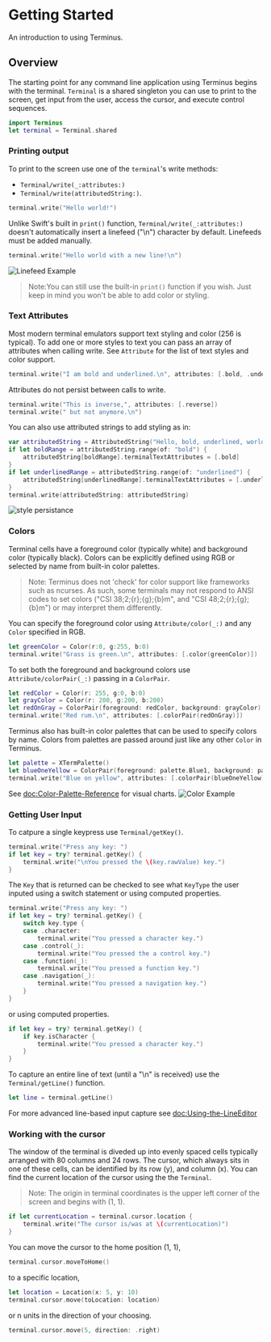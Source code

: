 # Getting Started

An introduction to using Terminus.

## Overview
The starting point for any command line application using Terminus begins with the terminal.  ``Terminal`` is a shared singleton you can use to print to the screen, get input from the user, access the cursor, and execute control sequences.
```swift
import Terminus
let terminal = Terminal.shared
```

### Printing output
To print to the screen use one of the `terminal`'s write methods: 
* ``Terminal/write(_:attributes:)``
* ``Terminal/write(attributedString:)``.

```swift
terminal.write("Hello world!")
```
Unlike Swift's built in `print()` function, ``Terminal/write(_:attributes:)`` doesn't automatically insert a linefeed ("\n") character  by default.  Linefeeds must be added manually.
```swift
terminal.write("Hello world with a new line!\n")
```
![Linefeed Example](example_write_and_linefeed_handling)

>Note:You can still use the built-in `print()` function if you wish.  Just keep in mind you won't be able to add color or styling.

### Text Attributes
Most modern terminal emulators support text styling and color (256 is typical).  To add one or more styles to text you can pass an array of attributes when calling write.  See ``Attribute`` for the list of text styles and color support.
```swift
terminal.write("I am bold and underlined.\n", attributes: [.bold, .underline])
```
Attributes do not persist between calls to write.
```swift
terminal.write("This is inverse,", attributes: [.reverse])
terminal.write(" but not anymore.\n")
```

You can also use attributed strings to add styling as in:
```swift
var attributedString = AttributedString("Hello, bold, underlined, world.")
if let boldRange = attributedString.range(of: "bold") {
    attributedString[boldRange].terminalTextAttributes = [.bold]
}
if let underlinedRange = attributedString.range(of: "underlined") {
    attributedString[underlinedRange].terminalTextAttributes = [.underline]
}
terminal.write(attributedString: attributedString)
```
![style persistance](example_printing_output)

### Colors
Terminal cells have a foreground color (typically white) and background color (typically black).  Colors can be explicitly defined using RGB or selected by name from built-in color palettes.

>Note: Terminus does not 'check' for color support like frameworks such as ncurses.  As such, some terminals may not respond to ANSI codes to set colors ("CSI 38;2;{r};{g};{b}m", and "CSI 48;2;{r};{g};{b}m") or may interpret them differently.

You can specify the foreground color using ``Attribute/color(_:)`` and any ``Color`` specified in RGB.
```swift
let greenColor = Color(r:0, g:255, b:0)
terminal.write("Grass is green.\n", attributes: [.color(greenColor)])
```
To set both the foreground and background colors use ``Attribute/colorPair(_:)`` passing in a ``ColorPair``.
```swift
let redColor = Color(r: 255, g:0, b:0)
let grayColor = Color(r: 200, g:200, b:200)
let redOnGray = ColorPair(foreground: redColor, background: grayColor)
terminal.write("Red rum.\n", attributes: [.colorPair(redOnGray)])
```

Terminus also has built-in color palettes that can be used to specify colors by name.  Colors from palettes are passed around just like any other ``Color`` in Terminus.
```swift
let palette = XTermPalette()
let blueOneYellow = ColorPair(foreground: palette.Blue1, background: palette.Yellow1)
terminal.write("Blue on yellow", attributes: [.colorPair(blueOneYellow)])
```
See <doc:Color-Palette-Reference> for visual charts.
![Color Example](example_colors)

### Getting User Input
To catpure a single keypress use ``Terminal/getKey()``.
```swift
terminal.write("Press any key: ")
if let key = try? terminal.getKey() {
    terminal.write("\nYou pressed the \(key.rawValue) key.")
}
```
The ``Key`` that is returned can be checked to see what ``KeyType`` the user inputed using a switch statement or using computed properties.
```swift
terminal.write("Press any key: ")
if let key = try? terminal.getKey() {
    switch key.type {
    case .character:
        terminal.write("You pressed a character key.")
    case .control(_):
        terminal.write("You pressed the a control key.")
    case .function(_):
        terminal.write("You pressed a function key.")
    case .navigation(_):
        terminal.write("You pressed a navigation key.")
    }
}
```
or using computed properties.
```swift
if let key = try? terminal.getKey() {
    if key.isCharacter {
        terminal.write("You pressed a character key.")
    }
}
```

To capture an entire line of text (until a "\n" is received) use the ``Terminal/getLine()`` function.
```swift
let line = terminal.getLine()
```
For more advanced line-based input capture see <doc:Using-the-LineEditor>

### Working with the cursor
The window of the terminal is diveded up into evenly spaced cells typically arranged with 80 columns and 24 rows.  The cursor, which always sits in one of these cells, can be identified by its row (y), and column (x).  You can find the current location of the cursor using the the ``Terminal``.

>Note: The origin in terminal coordinates is the upper left corner of the screen and begins with (1, 1).

```swift
if let currentLocation = terminal.cursor.location {
    terminal.write("The cursor is/was at \(currentLocation)")
}
```

You can move the cursor to the home position (1, 1),
```swift
terminal.cursor.moveToHome()
```
to a specific location,
```swift
let location = Location(x: 5, y: 10)
terminal.cursor.move(toLocation: location)
```
or n units in the direction of your choosing.
```swift
terminal.cursor.move(5, direction: .right)
```


